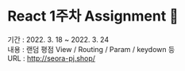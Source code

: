 # React 1주차 Assignment 🌿 
기간 : 2022. 3. 18 ~ 2022. 3. 24\
내용 : 랜덤 평점 View / Routing / Param / keydown 등\
URL : http://seora-pj.shop/
